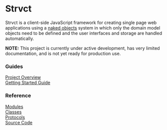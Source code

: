 # Strvct

Strvct is a client-side JavaScript framework for creating single page web applications using a [naked objects](https://en.wikipedia.org/wiki/Naked_objects) system in which only the domain model objects need to be defined and the user interfaces and storage are handled automatically.

**NOTE:** This project is currently under active development, has very limited documentation, and is not yet ready for production use.

### Guides

[Project Overview](./docs/ProjectOverview.md)<br>
[Getting Started Guide](./docs/GettingStartedGuide.md)<br>

<!--
[Developer Documentation](./docs/Developer.md)<br>
[Case Study](./docs/CaseStudy.md)<br>
-->

### Reference

[Modules](./docs/reference/module_hierarchy.md)<br>
[Classes](./docs/reference/class_hierarchy.md)<br>
[Protocols](./docs/reference/protocols.md)<br>
[Source Code](https://github.com/stevedekorte/strvct.net/)
